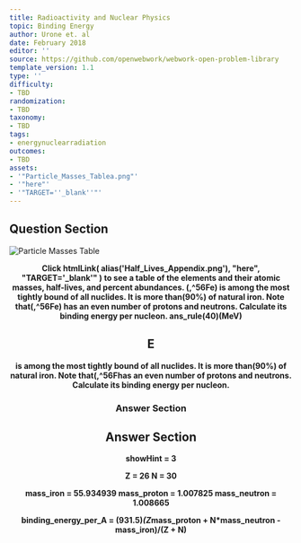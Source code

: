 ```yaml
---
title: Radioactivity and Nuclear Physics
topic: Binding Energy
author: Urone et. al
date: February 2018
editor: ''
source: https://github.com/openwebwork/webwork-open-problem-library
template_version: 1.1
type: ''
difficulty:
- TBD
randomization:
- TBD
taxonomy:
- TBD
tags:
- energynuclearradiation
outcomes:
- TBD
assets:
- '"Particle_Masses_Tablea.png"'
- '"here"'
- '"TARGET=''_blank''"'
---
```


## Question Section 

![Particle Masses Table]("Particle_Masses_Tablea.png")

<center> 

<b>
Click htmlLink( alias('Half_Lives_Appendix.png'), "here", "TARGET='_blank'" ) to see a table of the elements and their atomic masses, half-lives, and percent abundances.
(,^56Fe) is among the most tightly bound of all nuclides. It is more than(90%) of natural iron. Note that(,^56Fe) has an even number of protons and neutrons. Calculate its binding energy per nucleon.
ans_rule(40)(MeV)

## E
is among the most tightly bound of all nuclides. It is more than(90%) of natural iron. Note that(,^56Fhas an even number of protons and neutrons. Calculate its binding energy per nucleon.
### Answer Section


## Answer Section

showHint = 3

Z = 26
N = 30

mass_iron = 55.934939
mass_proton = 1.007825
mass_neutron = 1.008665

binding_energy_per_A = (931.5)*(Z*mass_proton + N*mass_neutron - mass_iron)/(Z + N)